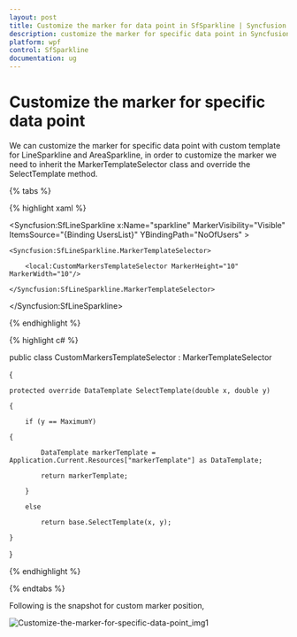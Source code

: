 ```yaml
---
layout: post
title: Customize the marker for data point in SfSparkline | Syncfusion
description: customize the marker for specific data point in Syncfusion WPF SfSparkline control, its elements and more.
platform: wpf
control: SfSparkline
documentation: ug
---
```


# Customize the marker for specific data point

We can customize the marker for specific data point with custom template for LineSparkline and AreaSparkline, in order to customize the marker we need to inherit the MarkerTemplateSelector class and override the SelectTemplate method.

{% tabs %}

{% highlight xaml %}

<Syncfusion:SfLineSparkline x:Name="sparkline" MarkerVisibility="Visible" ItemsSource="{Binding UsersList}" YBindingPath="NoOfUsers" >

	<Syncfusion:SfLineSparkline.MarkerTemplateSelector>

		<local:CustomMarkersTemplateSelector MarkerHeight="10" MarkerWidth="10"/>

	</Syncfusion:SfLineSparkline.MarkerTemplateSelector>

</Syncfusion:SfLineSparkline>
		
{% endhighlight %}


{% highlight c# %}

 public class CustomMarkersTemplateSelector : MarkerTemplateSelector

{

	protected override DataTemplate SelectTemplate(double x, double y)

	{

		if (y == MaximumY)    

	{

			DataTemplate markerTemplate = Application.Current.Resources["markerTemplate"] as DataTemplate;

			return markerTemplate;

		}

		else

			return base.SelectTemplate(x, y);

	}

}

{% endhighlight %}

{% endtabs %}



Following is the snapshot for custom marker position,

![Customize-the-marker-for-specific-data-point_img1](Customize-the-marker-for-specific-data-point_images/Customize-the-marker-for-specific-data-point_img1.png)
